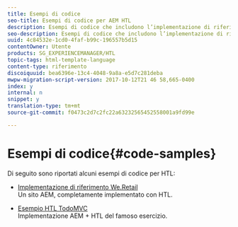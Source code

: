 ```yaml
---
title: Esempi di codice
seo-title: Esempi di codice per AEM HTL
description: Esempi di codice che includono l’implementazione di riferimento We.Retail
seo-description: Esempi di codice che includono l’implementazione di riferimento We.Retail
uuid: 4c84532e-1cd0-4faf-b99c-196557b5d15
contentOwner: Utente
products: SG_EXPERIENCEMANAGER/HTL
topic-tags: html-template-language
content-type: riferimento
discoiquuid: bea6396e-13c4-4048-9a8a-e5d7c281deba
mwpw-migration-script-version: 2017-10-12T21 46 58,665-0400
index: y
internal: n
snippet: y
translation-type: tm+mt
source-git-commit: f0473c2d7c2fc22a63232565452558001a9fd99e

---
```



# Esempi di codice{#code-samples}

Di seguito sono riportati alcuni esempi di codice per HTL:

* [Implementazione di riferimento We.Retail](https://helpx.adobe.com/experience-manager/6-4/sites/developing/using/we-retail.html)\
   Un sito AEM, completamente implementato con HTL.

* [Esempio HTL TodoMVC](https://github.com/Adobe-Marketing-Cloud/aem-sightly-sample-todomvc)\
   Implementazione AEM + HTL del famoso esercizio.

